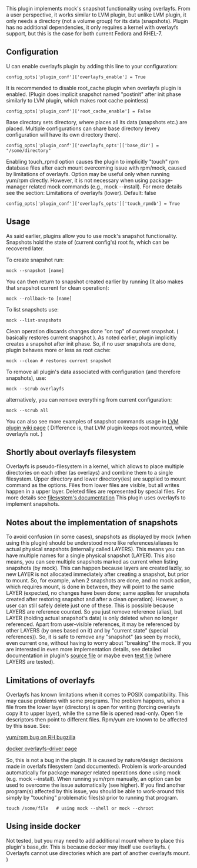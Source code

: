 This plugin implements mock's snapshot functionality using overlayfs. From a user perspective, it works similar to LVM plugin, but unlike LVM plugin, it only needs a directory (not a volume group) for its data (snapshots). Plugin has no additional dependencies, it only requires a kernel with overlayfs support, but this is the case for both current Fedora and RHEL-7.

## Configuration
U can enable overlayfs plugin by adding this line to your configuration:

    config_opts['plugin_conf']['overlayfs_enable'] = True

It is recommended to disable root_cache plugin when overlayfs plugin is enabled. (Plugin does implicit snapshot named "postinit" after init phase similarly to LVM plugin, which makes root cache pointless)

    config_opts['plugin_conf']['root_cache_enable'] = False

Base directory sets directory, where places all its data (snapshots etc.) are placed. Multiple configurations can share base directory (every configuration will have its own directory there).

    config_opts['plugin_conf']['overlayfs_opts']['base_dir'] = "/some/directory"


Enabling touch_rpmd option causes the plugin to implicitly "touch" rpm database files after each mount overcoming issue with rpm/mock, caused by limitations of overlayfs. Option may be useful only when running yum/rpm directly. However, it is not necessary when using package-manager related mock commands (e.g., mock --install). For more details see the section: Limitations of overlayfs (lower).
Default: false

    config_opts['plugin_conf']['overlayfs_opts']['touch_rpmdb'] = True


## Usage
As said earlier, plugins allow you to use mock's snapshot functionality. Snapshots hold the state of (current config's) root fs, which can be recovered later.

To create snapshot run:

    mock --snapshot [name]

You can then return to snapshot created earlier by running (It also makes that snapshot current for clean operation):

    mock --rollback-to [name]

To list snapshots use:

    mock --list-snapshots

Clean operation discards changes done "on top" of current snapshot. ( basically restores current snapshot ). As noted earlier, plugin implicitly creates a snapshot after init phase. So, if no user snapshots are done, plugin behaves more or less as root cache:

    mock --clean # restores current snapshot

To remove all plugin's data associated with configuration (and therefore snapshots), use:

    mock --scrub overlayfs

alternatively, you can remove everything from current configuration:

    mock --scrub all

You can also see more examples of snapshot commands usage in [LVM plugin wiki page](https://github.com/rpm-software-management/mock/wiki/Plugin-LvmRoot)
( Difference is, that LVM plugin keeps root mounted, while overlayfs not. )

## Shortly about overlayfs filesystem
Overlayfs is pseudo-filesystem in a kernel, which allows to place multiple directories on each other (as overlays) and combine them to a single filesystem. Upper directory and lower directory(ies) are supplied to mount command as the options. Files from lower files are visible, but all writes happen in a upper layer. Deleted files are represented by special files. For more details see [filesystem's documentation](https://www.kernel.org/doc/Documentation/filesystems/overlayfs.txt) This plugin uses overlayfs to implement snapshots.

## Notes about the implementation of snapshots
To avoid confusion (in some cases), snapshots as displayed by mock (when using this plugin) should be understood more like references/aliases to actual physical snapshots (internally called LAYERS). This means you can have multiple names for a single physical snapshot (LAYER). This also means, you can see multiple snapshots marked as current when listing snapshots (by mock). This can happen because layers are created lazily, so new LAYER is not allocated immediately after creating a snapshot, but prior to mount. So, for example, when 2 snapshots are done, and no mock action, which requires mount, is done in between, they will point to the same LAYER (expected, no changes have been done; same applies for snapshots created after restoring snapshot and after a clean operation). However, a user can still safely delete just one of these. This is possible because LAYERS are reference counted. So you just remove reference (alias), but LAYER (holding actual snapshot's data) is only deleted when no longer referenced. Apart from user-visible references, it may be referenced by other LAYERS (by ones based on it) and by "current state" (special references)). So, it is safe to remove any "snapshot" (as seen by mock), even current one, without having to worry about "breaking" the mock. If you are interested in even more implementation details, see detailed documentation in plugin's [source file](https://github.com/rpm-software-management/mock/blob/devel/mock/py/mockbuild/plugins/overlayfs.py) or maybe even [test file](https://github.com/rpm-software-management/mock/blob/devel/mock/tests/overlayfs_layers_test.py) (where LAYERS are tested).

## Limitations of overlayfs
Overlayfs has known limitations when it comes to POSIX compatibility. This may cause problems with some programs. The problem happens, when a file from the lower layer (directory) is open for writing (forcing overlayfs copy it to upper layer), while the same file is opened read-only. Open file descriptors then point to different files. Rpm/yum are known to be affected by this issue. See:

[yum/rpm bug on RH bugzilla](https://bugzilla.redhat.com/show_bug.cgi?id=1213602)

[docker overlayfs-driver page](https://docs.docker.com/storage/storagedriver/overlayfs-driver/#limitations-on-overlayfs-compatibility)

So, this is not a bug in the plugin. It is caused by nature/design decisions made in overlafs filesystem (and documented). Problem is work-arounded automatically for package manager related operations done using mock (e.g. mock --install). When running yum/rpm manually, an option can be used to overcome the issue automatically (see higher). If you find another program(s) affected by this issue, you should be able to work-around this simply by "touching" problematic files(s) prior to running that program.

    touch /some/file   # using mock --shell or mock --chroot

## Using inside docker
Not tested, but you may need to add additional mount where to place this plugin's base_dir. This is because docker may itself use overlayfs. ( Overlayfs cannot use directories which are part of another overlayfs mount. )
